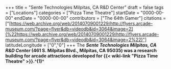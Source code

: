 +++
title = "Sente Technologies Milpitas, CA R&D Center"
draft = false
tags = ["Locations"]
categories = ["Pizza Time Theatre"]
startDate = "0000-00-00"
endDate = "0000-00-00"
contributors = ["The 64th Gamer"]
citations = ["[https://web.archive.org/web/20140709001229/http://flyers.arcade-museum.com/?page=flyer&db=videodb&id=3064&image=2](%22https://web.archive.org/web/20140709001229/http://flyers.arcade-museum.com/?page=flyer&db=videodb&id=3064&image=2%22)"]
latitudeLongitude = ["0","0"]
+++
The ***Sente Technologies Milpitas, CA R&D Center* (461 S. Milpitas Blvd., Milpitas, CA 95035) was a research building for arcade attractions developed for {{< wiki-link "Pizza Time Theatre" >}}.^(1)^**

